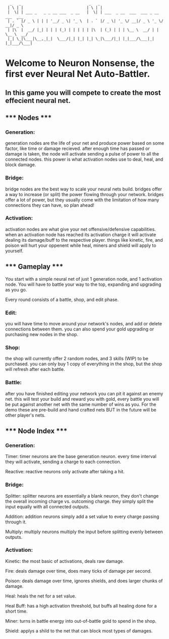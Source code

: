 ~~~
  _   _                              _   _                                     
 | \ | |                            | \ | |                                    
 |  \| | ___ _   _ _ __ ___  _ __   |  \| | ___  _ __  ___  ___ _ __  ___  ___ 
 | . ` |/ _ \ | | | '__/ _ \| '_ \  | . ` |/ _ \| '_ \/ __|/ _ \ '_ \/ __|/ _ \
 | |\  |  __/ |_| | | | (_) | | | | | |\  | (_) | | | \__ \  __/ | | \__ \  __/
 |_| \_|\___|\__,_|_|  \___/|_| |_| |_| \_|\___/|_| |_|___/\___|_| |_|___/\___|
~~~                                                                              
                                                                               
# Welcome to Neuron Nonsense, the first ever Neural Net Auto-Battler. 

## In this game you will compete to create the most effecient neural net.

## *** Nodes ***

### Generation:
  generation nodes are the life of your net and produce power based on some factor,
  like time or damage recieved. after enough time has passed or damage is taken, the
  node will activate sending a pulse of power to all the connected nodes. this power
  is what activation nodes use to deal, heal, and block damage.

### Bridge:
  bridge nodes are the best way to scale your neural nets build. bridges offer a way
  to increase (or split) the power flowing through your network. bridges offer a lot 
  of power, but they usually come with the limitation of how many connections they
  can have, so plan ahead!

### Activation:
  activation nodes are what give your net offensive/defensive capabilities. when an
  activation node has reached its activation charge it will activate dealing its 
  damage/buff to the respective player. things like kinetic, fire, and poison will
  hurt your oppenent while heal, miners and shield will apply to yourself.


## *** Gameplay ***

You start with a simple neural net of just 1 generation node, and 1 activation node.
You will have to battle your way to the top, expanding and upgrading as you go.

Every round consists of a battle, shop, and edit phase.

 ### Edit:
  you will have time to move around your network's nodes, and add or delete 
  connections between them. you can also spend your gold upgrading or purchasing
  new nodes in the shop.
    
 ### Shop:
  the shop will currently offer 2 random nodes, and 3 skills (WIP) to be purchased.
  you can only buy 1 copy of everything in the shop, but the shop will refresh 
  after each battle.
    
 ### Battle:
  after you have finished editing your network you can pit it against an enemy net.
  this will test your build and reward you with gold, every battle you will be put
  against another net with the same number of wins as you. For the demo these are 
  pre-build and hand crafted nets BUT in the future will be other player's nets.

## *** Node Index ***

### Generation:

  Timer:
    timer neurons are the base generation neuron. every time interval they will 
    activate, sending a charge to each connection.
    
  Reactive:
    reactive neurons only activate after taking a hit.

### Bridge:

  Splitter:
    splitter neurons are essentially a blank neuron, they don't change the overall
    incoming charge vs. outcoming charge. they simply split the input equally with
    all connected outputs.
    
  Addition:
    addition neurons simply add a set value to every charge passing through it.
    
  Multiply:
    multiply neurons multiply the input before splitting evenly between outputs.

### Activation:

  Kinetic:
    the most basic of activations, deals raw damage.
    
  Fire:
    deals damage over time, does many ticks of damage per second.
    
  Poison:
    deals damage over time, ignores shields, and does larger chunks of damage.
    
  Heal:
    heals the net for a set value.
    
  Heal Buff:
    has a high activation threshold, but buffs all healing done for a short time.
    
  Miner:
    turns in battle energy into out-of-battle gold to spend in the shop.
    
  Shield:
    applys a shild to the net that can block most types of damages.

